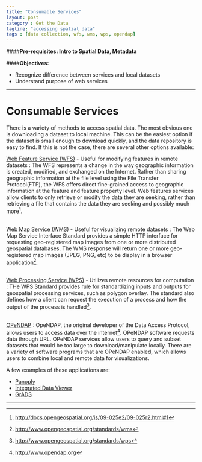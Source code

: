 ```yaml
---
title: "Consumable Services"
layout: post
category : Get the Data
tagline: "accessing spatial data"
tags : [data collection, wfs, wms, wps, opendap]
---
```


####**Pre-requisites: Intro to Spatial Data, Metadata**

####**Objectives:**
  - Recognize difference between services and local datasets
  - Understand purpose of web services

----

# Consumable Services

There is a variety of methods to access spatial data. The most obvious one is downloading a dataset to local machine. This can be the easiest option if the dataset is small enough to download quickly, and the data repository is easy to find. If this is not the case, there are several other options available:
  
  [Web Feature Service (WFS)](http://docs.opengeospatial.org/is/09-025e2/09-025r2.html#1) - Useful for modifying features in remote datasets
  : The WFS represents a change in the way geographic information is created, modified, and exchanged on the Internet. Rather than sharing geographic information at the file level using the File Transfer Protocol(FTP), the WFS offers direct fine-grained access to geographic information at the feature and feature property level. Web features services allow clients to only retrieve or modify the data they are seeking, rather than retrieving a file that contains the data they are seeking and possibly much more[^3].
<br><br>

  [Web Map Service (WMS)](http://www.opengeospatial.org/standards/wms) - Useful for visualizing remote datasets 
  : The Web Map Service Interface Standard provides a simple HTTP interface for requesting geo-registered map images from one or more distributed geospatial databases. The WMS response will return one or more geo-registered map images (JPEG, PNG, etc) to be display in a browser application[^4].
<br><br>

  [Web Processing Service (WPS)](http://www.opengeospatial.org/standards/wps) - Utilizes remote resources for computation
  : THe WPS Standard provides rule for standardizing inputs and outputs for geospatial processing services, such as polygon overlay. The standard also defines how a client can request the execution of a process and how the output of the process is handled[^5]. 
<br><br>

  [OPeNDAP](http://www.opendap.org)
  : OpeNDAP, the original developer of the Data Access Protocol, allows users to access data over the internet[^6]. OPeNDAP software requests data through URL. OPeNDAP services allow users to query and subset datasets that would be too large to download/manipulate locally. There are a variety of software programs that are OPeNDAP enabled, which allows users to combine local and remote data for visualizations. 

A few examples of these applications are:

  + [Panoply](http://giss.nasa.gov/tools/panoply)
  + [Integrated Data Viewer](http://unidata.usr.edu/software/idv)
  + [GrADS](http://www.iges.org/grads)

----

[^1]: http://www.gadm.org 
[^2]: http://www.census.gov/geo/maps-data/data/tiger.html
[^3]: http://docs.opengeospatial.org/is/09-025e2/09-025r2.html#1
[^4]: http://www.opengeospatial.org/standards/wms
[^5]: http://www.opengeospatial.org/standards/wps
[^6]: http://www.opendap.org

